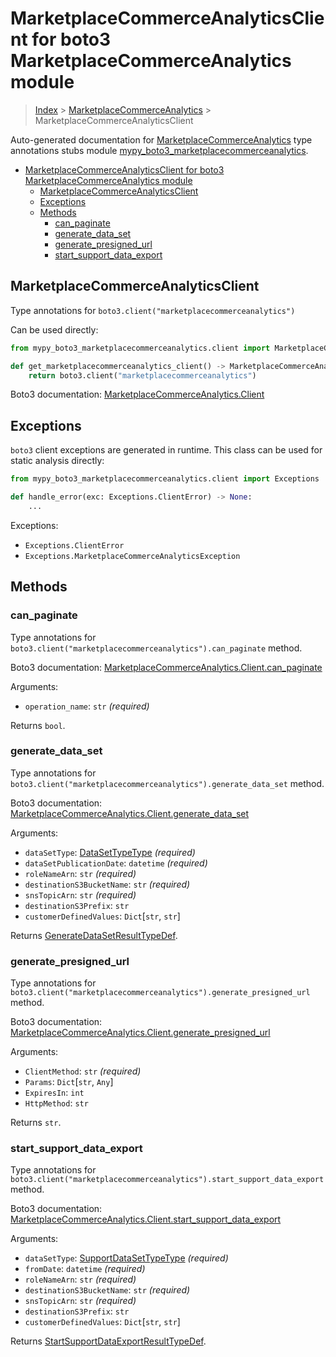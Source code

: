 # MarketplaceCommerceAnalyticsClient for boto3 MarketplaceCommerceAnalytics module

> [Index](..) > [MarketplaceCommerceAnalytics](.) >
> MarketplaceCommerceAnalyticsClient

Auto-generated documentation for
[MarketplaceCommerceAnalytics](https://boto3.amazonaws.com/v1/documentation/api/1.17.71/reference/services/marketplacecommerceanalytics.html#MarketplaceCommerceAnalytics)
type annotations stubs module
[mypy_boto3_marketplacecommerceanalytics](https://pypi.org/project/mypy-boto3-marketplacecommerceanalytics/).

- [MarketplaceCommerceAnalyticsClient for boto3 MarketplaceCommerceAnalytics module](#marketplacecommerceanalyticsclient-for-boto3-marketplacecommerceanalytics-module)
  - [MarketplaceCommerceAnalyticsClient](#marketplacecommerceanalyticsclient)
  - [Exceptions](#exceptions)
  - [Methods](#methods)
    - [can_paginate](#can_paginate)
    - [generate_data_set](#generate_data_set)
    - [generate_presigned_url](#generate_presigned_url)
    - [start_support_data_export](#start_support_data_export)

## MarketplaceCommerceAnalyticsClient

Type annotations for `boto3.client("marketplacecommerceanalytics")`

Can be used directly:

```python
from mypy_boto3_marketplacecommerceanalytics.client import MarketplaceCommerceAnalyticsClient

def get_marketplacecommerceanalytics_client() -> MarketplaceCommerceAnalyticsClient:
    return boto3.client("marketplacecommerceanalytics")
```

Boto3 documentation:
[MarketplaceCommerceAnalytics.Client](https://boto3.amazonaws.com/v1/documentation/api/1.17.71/reference/services/marketplacecommerceanalytics.html#MarketplaceCommerceAnalytics.Client)

## Exceptions

`boto3` client exceptions are generated in runtime. This class can be used for
static analysis directly:

```python
from mypy_boto3_marketplacecommerceanalytics.client import Exceptions

def handle_error(exc: Exceptions.ClientError) -> None:
    ...
```

Exceptions:

- `Exceptions.ClientError`
- `Exceptions.MarketplaceCommerceAnalyticsException`

## Methods

### can_paginate

Type annotations for
`boto3.client("marketplacecommerceanalytics").can_paginate` method.

Boto3 documentation:
[MarketplaceCommerceAnalytics.Client.can_paginate](https://boto3.amazonaws.com/v1/documentation/api/1.17.71/reference/services/marketplacecommerceanalytics.html#MarketplaceCommerceAnalytics.Client.can_paginate)

Arguments:

- `operation_name`: `str` *(required)*

Returns `bool`.

### generate_data_set

Type annotations for
`boto3.client("marketplacecommerceanalytics").generate_data_set` method.

Boto3 documentation:
[MarketplaceCommerceAnalytics.Client.generate_data_set](https://boto3.amazonaws.com/v1/documentation/api/1.17.71/reference/services/marketplacecommerceanalytics.html#MarketplaceCommerceAnalytics.Client.generate_data_set)

Arguments:

- `dataSetType`: [DataSetTypeType](./literals.md#datasettypetype) *(required)*
- `dataSetPublicationDate`: `datetime` *(required)*
- `roleNameArn`: `str` *(required)*
- `destinationS3BucketName`: `str` *(required)*
- `snsTopicArn`: `str` *(required)*
- `destinationS3Prefix`: `str`
- `customerDefinedValues`: `Dict`\[`str`, `str`\]

Returns
[GenerateDataSetResultTypeDef](./type_defs.md#generatedatasetresulttypedef).

### generate_presigned_url

Type annotations for
`boto3.client("marketplacecommerceanalytics").generate_presigned_url` method.

Boto3 documentation:
[MarketplaceCommerceAnalytics.Client.generate_presigned_url](https://boto3.amazonaws.com/v1/documentation/api/1.17.71/reference/services/marketplacecommerceanalytics.html#MarketplaceCommerceAnalytics.Client.generate_presigned_url)

Arguments:

- `ClientMethod`: `str` *(required)*
- `Params`: `Dict`\[`str`, `Any`\]
- `ExpiresIn`: `int`
- `HttpMethod`: `str`

Returns `str`.

### start_support_data_export

Type annotations for
`boto3.client("marketplacecommerceanalytics").start_support_data_export`
method.

Boto3 documentation:
[MarketplaceCommerceAnalytics.Client.start_support_data_export](https://boto3.amazonaws.com/v1/documentation/api/1.17.71/reference/services/marketplacecommerceanalytics.html#MarketplaceCommerceAnalytics.Client.start_support_data_export)

Arguments:

- `dataSetType`: [SupportDataSetTypeType](./literals.md#supportdatasettypetype)
  *(required)*
- `fromDate`: `datetime` *(required)*
- `roleNameArn`: `str` *(required)*
- `destinationS3BucketName`: `str` *(required)*
- `snsTopicArn`: `str` *(required)*
- `destinationS3Prefix`: `str`
- `customerDefinedValues`: `Dict`\[`str`, `str`\]

Returns
[StartSupportDataExportResultTypeDef](./type_defs.md#startsupportdataexportresulttypedef).
